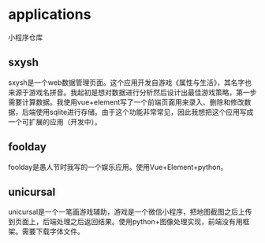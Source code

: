# applications
小程序仓库

## sxysh
sxysh是一个web数据管理页面。这个应用开发自游戏《属性与生活》，其名字也来源于游戏名拼音。我起初是想对数据进行分析然后设计出最佳游戏策略，第一步需要计算数据。我使用vue+element写了一个前端页面用来录入、删除和修改数据，后端使用sqlite进行存储。由于这个功能非常常见，因此我想把这个应用写成一个可扩展的应用（开发中）。

## foolday
foolday是愚人节时我写的一个娱乐应用。使用Vue+Element+python。

## unicursal
unicursal是一个一笔画游戏辅助，游戏是一个微信小程序，把地图截图之后上传到页面上，后端处理之后返回结果。使用python+图像处理实现，前端没有用框架。需要下载字体文件。

